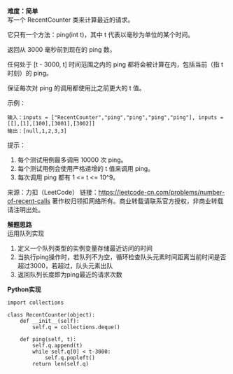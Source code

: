 **难度：简单**  
写一个 RecentCounter 类来计算最近的请求。  

它只有一个方法：ping(int t)，其中 t 代表以毫秒为单位的某个时间。  

返回从 3000 毫秒前到现在的 ping 数。  

任何处于 [t - 3000, t] 时间范围之内的 ping 都将会被计算在内，包括当前（指 t 时刻）的 ping。  

保证每次对 ping 的调用都使用比之前更大的 t 值。  


示例：
```
输入：inputs = ["RecentCounter","ping","ping","ping","ping"], inputs = [[],[1],[100],[3001],[3002]]
输出：[null,1,2,3,3]
```

提示：
1. 每个测试用例最多调用 10000 次 ping。
2. 每个测试用例会使用严格递增的 t 值来调用 ping。
3. 每次调用 ping 都有 1 <= t <= 10^9。

来源：力扣（LeetCode）
链接：https://leetcode-cn.com/problems/number-of-recent-calls
著作权归领扣网络所有。商业转载请联系官方授权，非商业转载请注明出处。  

**解题思路**  
运用队列实现
1. 定义一个队列类型的实例变量存储最近访问的时间
2. 当执行ping操作时，若队列不为空，循环检查队头元素时间距离当前时间是否超过3000，若超过，队头元素出队
3. 返回队列长度即为ping最近的请求次数  

**Python实现**  
```
import collections

class RecentCounter(object):
    def __init__(self):
        self.q = collections.deque()

    def ping(self, t):
        self.q.append(t)
        while self.q[0] < t-3000:
            self.q.popleft()
        return len(self.q)

```